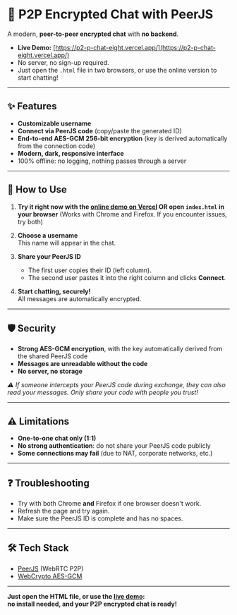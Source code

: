 # 💬 P2P Encrypted Chat with PeerJS

A modern, **peer-to-peer encrypted chat** with **no backend**.

- **Live Demo:** [https://p2-p-chat-eight.vercel.app/](https://p2-p-chat-eight.vercel.app/)
- No server, no sign-up required.
- Just open the `.html` file in two browsers, or use the online version to start chatting!

---

## ✨ Features

- **Customizable username**
- **Connect via PeerJS code** (copy/paste the generated ID)
- **End-to-end AES-GCM 256-bit encryption** (key is derived automatically from the connection code)
- **Modern, dark, responsive interface**
- 100% offline: no logging, nothing passes through a server

---

## 🚀 How to Use

1. **Try it right now with the [online demo on Vercel](https://p2-p-chat-eight.vercel.app/) OR open `index.html` in your browser**
   (Works with Chrome and Firefox. If you encounter issues, try both)

2. **Choose a username**  
   This name will appear in the chat.

3. **Share your PeerJS ID**  
   - The first user copies their ID (left column).
   - The second user pastes it into the right column and clicks **Connect**.

4. **Start chatting, securely!**  
   All messages are automatically encrypted.

---

## 🛡️ Security

- **Strong AES-GCM encryption**, with the key automatically derived from the shared PeerJS code
- **Messages are unreadable without the code**
- **No server, no storage**

*⚠️ If someone intercepts your PeerJS code during exchange, they can also read your messages. Only share your code with people you trust!*

---

## ⚠️ Limitations

- **One-to-one chat only (1:1)**
- **No strong authentication**: do not share your PeerJS code publicly
- **Some connections may fail** (due to NAT, corporate networks, etc.)

---

## ❓ Troubleshooting

- Try with both Chrome **and** Firefox if one browser doesn't work.
- Refresh the page and try again.
- Make sure the PeerJS ID is complete and has no spaces.

---

## 🛠 Tech Stack

- [PeerJS](https://peerjs.com/) (WebRTC P2P)
- [WebCrypto AES-GCM](https://developer.mozilla.org/en-US/docs/Web/API/SubtleCrypto/encrypt)

---

**Just open the HTML file, or use the [live demo](https://p2-p-chat-eight.vercel.app/):  
no install needed, and your P2P encrypted chat is ready!**